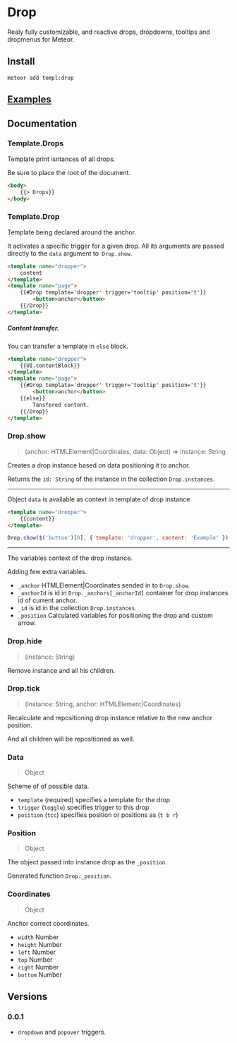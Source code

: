 # Drop

Realy fully customizable, and reactive drops, dropdowns, tooltips and dropmenus for Meteor.

## Install

```
meteor add templ:drop
```

## [Examples](http://templ.meteor.com/drop)

## Documentation

### Template.Drops

Template print isntances of all drops.

Be sure to place the root of the document.

```html
<body>
    {{> Drops}}
</body>
```

### Template.Drop

Template being declared around the anchor.

It activates a specific trigger for a given drop. All its arguments are passed directly to the `data` argument to` Drop.show`.

```html
<template name="dropper">
    content
</template>
<template name="page">
    {{#Drop template='dropper' trigger='tooltip' position='t'}}
        <button>anchor</button>
    {{/Drop}}
</template>
```

##### Content transfer.

You can transfer a template in `else` block.

```html
<template name="dropper">
    {{UI.contentBlock}}
</template>
<template name="page">
    {{#Drop template='dropper' trigger='tooltip' position='t'}}
        <button>anchor</button>
    {{else}}
        Tansfered content.
    {{/Drop}}
</template>
```

### Drop.show
> (anchor: HTMLElement|Coordinates, data: Object) => instance: String

Creates a drop instance based on data positioning it to anchor.

Returns the `id: String` of the instance in the collection `Drop.instances`.

---

Object `data` is available as context in template of drop instance.

```html
<template name="dropper">
    {{content}}
</template>
```

```js
Drop.show($('button')[0], { template: 'dropper', content: 'Example' });
```

---

The variables context of the drop instance.

Adding few extra variables.

* `_anchor` HTMLElement|Coordinates sended in to `Drop.show`.
* `_anchorId` is id in `Drop._anchors[_anchorId]` container for drop instances id of current anchor.
* `_id` is id in the collection `Drop.instances`.
* `_position` Calculated variables for positioning the drop and custom arrow.

### Drop.hide
> (instance: String)

Remove instance and all his children.

### Drop.tick
> (instance: String, anchor: HTMLElement|Coordinates)

Recalculate and repositioning drop instance relative to the new anchor position.

And all children will be repositioned as well.

### Data
> Object

Scheme of of possible data.

* `template` (required) specifies a template for the drop
* `trigger` (`toggle`) specifies trigger to this drop
* `position` (`tcc`) specifies position or positions as (`t b r`)

### Position
> Object

The object passed into instance drop as the `_position`.

Generated function `Drop._position`.

### Coordinates
> Object

Anchor correct coordinates.

* `width` Number
* `height` Number
* `left` Number
* `top` Number
* `right` Number
* `bottom` Number

## Versions

### 0.0.1

* `dropdown` and `popover` triggers.